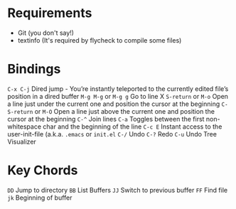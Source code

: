 Requirements
============

* Git (you don't say!)
* textinfo (It's required by flycheck to compile some files)

Bindings
========

`C-x C-j`                       Dired jump - You’re instantly teleported to the currently edited file’s position in a dired buffer
`M-g M-g` or `M-g g`            Go to line X
`S-return` or `M-o`             Open a line just under the current one and position the cursor at the beginning
`C-S-return` or `M-O`           Open a line just above the current one and position the cursor at the beginning
`C-^`                           Join lines
`C-a`                           Toggles between the first non-whitespace char and the beginning of the line
`C-c E`                         Instant access to the user-init-file (a.k.a. `.emacs` or `init.el`
`C-/`                           Undo
`C-?`                           Redo
`C-u`                           Undo Tree Visualizer

Key Chords
==========
`DD`                            Jump to directory
`BB`                            List Buffers
`JJ`                            Switch to previous buffer
`FF`                            Find file
`jk`                            Beginning of buffer